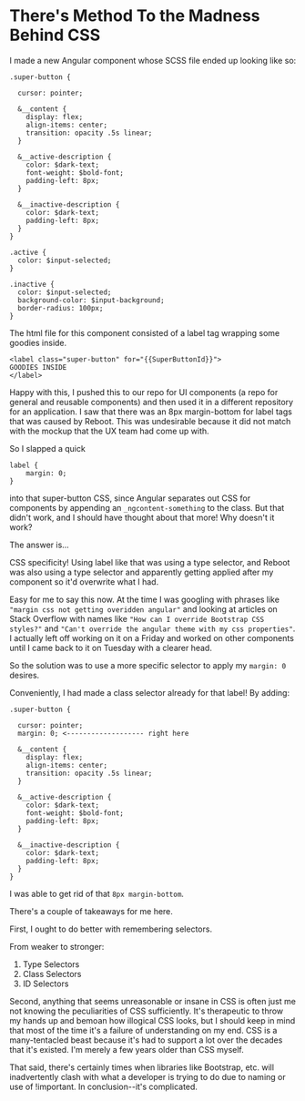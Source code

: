 # There's Method To the Madness Behind CSS

I made a new Angular component whose SCSS file ended up looking like so:

```
.super-button {

  cursor: pointer;

  &__content {
    display: flex;
    align-items: center;
    transition: opacity .5s linear;
  }

  &__active-description {
    color: $dark-text;
    font-weight: $bold-font;
    padding-left: 8px;
  }

  &__inactive-description {
    color: $dark-text;
    padding-left: 8px;
  }
}

.active {
  color: $input-selected;
}

.inactive {
  color: $input-selected;
  background-color: $input-background;
  border-radius: 100px;
}
```

The html file for this component consisted of a label tag wrapping some goodies inside.

```
<label class="super-button" for="{{SuperButtonId}}">
GOODIES INSIDE
</label>
```

Happy with this, I pushed this to our repo for UI components (a repo for general and reusable components) and then used it in a different repository for an application. I saw that there was an 8px margin-bottom for label tags that was caused by Reboot. This was undesirable because it did not match with the mockup that the UX team had come up with. 

So I slapped a quick 

```
label {
	margin: 0;
}
```

into that super-button CSS, since Angular separates out CSS for components by appending an `_ngcontent-something` to the class. But that didn't work, and I should have thought about that more! Why doesn't it work? 

The answer is...

CSS specificity! Using label like that was using a type selector, and Reboot was also using a type selector and apparently getting applied after my component so it'd overwrite what I had. 

Easy for me to say this now. At the time I was googling with phrases like `"margin css not getting overidden angular"` and looking at articles on Stack Overflow with names like `"How can I override Bootstrap CSS styles?"` and `"Can't override the angular theme with my css properties"`. I actually left off working on it on a Friday and worked on other components until I came back to it on Tuesday with a clearer head. 

So the solution was to use a more specific selector to apply my `margin: 0` desires. 

Conveniently, I had made a class selector already for that label! By adding:

```
.super-button {

  cursor: pointer;
  margin: 0; <------------------- right here

  &__content {
    display: flex;
    align-items: center;
    transition: opacity .5s linear;
  }

  &__active-description {
    color: $dark-text;
    font-weight: $bold-font;
    padding-left: 8px;
  }

  &__inactive-description {
    color: $dark-text;
    padding-left: 8px;
  }
}
```

I was able to get rid of that `8px margin-bottom`. 

There's a couple of takeaways for me here. 

First, I ought to do better with remembering selectors.

From weaker to stronger:

1. Type Selectors
2. Class Selectors
3. ID Selectors

Second, anything that seems unreasonable or insane in CSS is often just me not knowing the peculiarities of CSS sufficiently. It's therapeutic to throw my hands up and bemoan how illogical CSS looks, but I should keep in mind that most of the time it's a failure of understanding on my end. CSS is a many-tentacled beast because it's had to support a lot over the decades that it's existed. I'm merely a few years older than CSS myself.

That said, there's certainly times when libraries like Bootstrap, etc. will inadvertently clash with what a developer is trying to do due to naming or use of !important. In conclusion--it's complicated. 